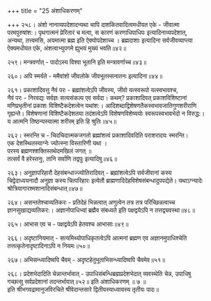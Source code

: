+++
title = "25 अंशाधिकरणम्"

+++
२५८। अंशो नानाव्यपदेशादन्यथा चापि दाशकितवादित्वमधीयत एके - जीवात्मा  
परमपुरुषांश:। पृथगात्मनं प्रेरितारं च मत्वा, स कारणं करणाधिपाधिपः इत्यादिनाव्यपदेशात्,  
अन्यथा, तत्त्वमसि, अयमात्मा ब्रह्म इति ऐक्योपदेशाच्च । ब्रह्मदाशाः इत्यादिना सर्वजीवव्याप्त्या  
ऐक्यमधीयत एके, अंशत्वाभ्युपगमे ह्युभयं मुख्यं भवति॥४२॥

२५९। मन्त्रवर्णात् - पादोऽस्य विश्वा भूतानि इति मन्त्रावर्णाच्च॥४३॥

२६०। अपि स्मर्यते - ममैवांशो जीवलोके जीवभूतस्सनातनः इत्यादिना॥४४॥

२६१। प्रकाशादिवत्तु नैवं परः - ब्रह्मांशत्वेऽपि जीवस्य, जीवो यत्स्वरूपो यत्स्वभावश्च,  
नैवं परः - निरवद्यः सर्वज्ञः सत्यसंकल्प एव सर्वदा। कथम्? प्रकाशादिवत् प्रकाशविशिष्टानां  
मणिप्रभृतीनां प्रकाशः विशिष्टैकदेशत्वेन यथांश:। आदिशब्दाद्विशेषणतैकस्वभावजातिगुणशरीराणि  
गृह्यन्ते। विशेषणानां विशिष्टैकदेशतया तदंशत्वेऽपि विशेषणविशेष्ययोः स्वरूपस्वभावभेदो न विरुद्ध:।  
य आत्मनि तिष्ठन्यस्यात्मा शरीरम् इति हि श्रुतिः॥४५॥

२६२। स्मरन्ति च - चिदचिदात्मकजगतो ब्रह्मांशत्वं प्रकाशादिवदिति पराशरादयः स्मरन्ति।  
एक देशस्थितस्याग्नेः ज्योत्स्ना विस्तारिणी यथा ।  
परस्य ब्रह्मणश्शक्तिस्तथेदमखिलं जगत् ॥  
तत्सर्वं वै हरेस्तनुः, तानि सर्वाणि तद्वपुः इत्यादिषु॥४६॥

२६३। अनुज्ञापरिहारौ देहसंबन्धाज्ज्योतिरादिवत् - ब्रह्मांशत्वेऽपि सर्वजीवानां कस्य  
चिद्वेदाध्ययनादौ अनुज्ञा कस्य चित्परिहारः इत्येतौ ब्राह्मणादिदेहविशेषसंबन्धादुपपद्येते। यथाऽग्न्यादेः  
श्रोत्रियागारश्मशानादिसंबन्धात्॥४७॥

२६४। असन्ततेश्चाव्यतिकरः - प्रतिदेहं भिन्नत्वात् अणुत्वेन तत्र तत्र परिच्छिन्नत्वाच्च  
ज्ञानसुखाद्यव्यतिकर:। अज्ञानोपाधिभ्यां ब्रह्मैव संबध्यते इति पक्षद्वयेऽपि न तत्तद्व्यवस्था॥४८॥

२६५। आभास एव च - पक्षद्वयेऽपि हेतवश्च आभासाः॥४९॥

२६६। अदृष्टानियमात् - सत्यमिथ्योपाधिकृतत्वेऽपि आत्मनां ब्रह्मण एव अज्ञानमुपाधिश्चेति  
तत्तत्कृतेनादृष्टादिनाऽपि न नियमः॥५०॥

२६७। अभिसन्ध्यादिष्वपि चैवम् - अदृष्टहेतुभूताभिसन्ध्यादिष्वपि चैवमेव॥५१॥

२६८। प्रदेशभेदादिति चेन्नान्तर्भावात् - उपाधिसंबन्धिब्रह्मप्रदेशभेदात् व्यवस्थेति चेन्न, उपाधिषु  
गच्छत्सु सर्वप्रदेशानां तदन्तर्भावात्॥५२॥ इति अंशाधिकरणम् ॥ ७ ॥  
इति श्रीभगवद्रामानुजविरचिते श्रीवेदान्तसारे द्वितीयस्याध्यायस्य तृतीयः पादः॥